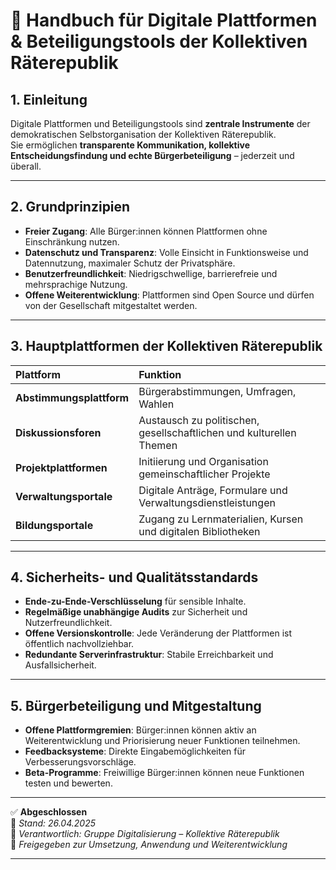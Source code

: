 # 📣 Handbuch für Digitale Plattformen & Beteiligungstools der Kollektiven Räterepublik

## 1. Einleitung

Digitale Plattformen und Beteiligungstools sind **zentrale Instrumente** der demokratischen Selbstorganisation der Kollektiven Räterepublik.  
Sie ermöglichen **transparente Kommunikation, kollektive Entscheidungsfindung und echte Bürgerbeteiligung** – jederzeit und überall.

---

## 2. Grundprinzipien

- **Freier Zugang**: Alle Bürger:innen können Plattformen ohne Einschränkung nutzen.
- **Datenschutz und Transparenz**: Volle Einsicht in Funktionsweise und Datennutzung, maximaler Schutz der Privatsphäre.
- **Benutzerfreundlichkeit**: Niedrigschwellige, barrierefreie und mehrsprachige Nutzung.
- **Offene Weiterentwicklung**: Plattformen sind Open Source und dürfen von der Gesellschaft mitgestaltet werden.

---

## 3. Hauptplattformen der Kollektiven Räterepublik

| Plattform | Funktion |
|:---|:---|
| **Abstimmungsplattform** | Bürgerabstimmungen, Umfragen, Wahlen |
| **Diskussionsforen** | Austausch zu politischen, gesellschaftlichen und kulturellen Themen |
| **Projektplattformen** | Initiierung und Organisation gemeinschaftlicher Projekte |
| **Verwaltungsportale** | Digitale Anträge, Formulare und Verwaltungsdienstleistungen |
| **Bildungsportale** | Zugang zu Lernmaterialien, Kursen und digitalen Bibliotheken |

---

## 4. Sicherheits- und Qualitätsstandards

- **Ende-zu-Ende-Verschlüsselung** für sensible Inhalte.
- **Regelmäßige unabhängige Audits** zur Sicherheit und Nutzerfreundlichkeit.
- **Offene Versionskontrolle**: Jede Veränderung der Plattformen ist öffentlich nachvollziehbar.
- **Redundante Serverinfrastruktur**: Stabile Erreichbarkeit und Ausfallsicherheit.

---

## 5. Bürgerbeteiligung und Mitgestaltung

- **Offene Plattformgremien**: Bürger:innen können aktiv an Weiterentwicklung und Priorisierung neuer Funktionen teilnehmen.
- **Feedbacksysteme**: Direkte Eingabemöglichkeiten für Verbesserungsvorschläge.
- **Beta-Programme**: Freiwillige Bürger:innen können neue Funktionen testen und bewerten.

---

✅ **Abgeschlossen**  
📅 *Stand: 26.04.2025*  
🏩 *Verantwortlich: Gruppe Digitalisierung – Kollektive Räterepublik*  
🔐 *Freigegeben zur Umsetzung, Anwendung und Weiterentwicklung*

---
